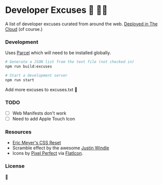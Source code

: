 # Developer Excuses 😬 🤷‍♀️

A list of developer excuses curated from around the web. [Deployed in The Cloud](https://sorry.nikhil.io/) (of course.)

### Development

Uses [Parcel](https://parceljs.org/) which will need to be installed globally.

```bash
# Generate a JSON list from the text file (not checked in)
npm run build:excuses

# Start a development server
npm run start
```

Add more excuses to excuses.txt 🙏

### TODO

* [ ] Web Manifests don't work
* [ ] Need to add Apple Touch Icon

### Resources

* [Eric Meyer's CSS Reset](http://meyerweb.com/eric/tools/css/reset/)
* Scramble effect by the awesome [Justin Windle](https://codepen.io/soulwire)
* Icons by [Pixel Perfect](https://www.flaticon.com/authors/pixel-perfect) via [FlatIcon](https://www.flaticon.com).

### License

🤣
